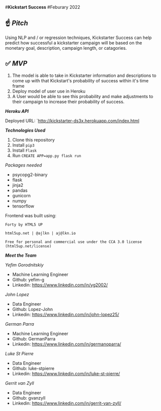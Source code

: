 #**Kickstart Success**
#Feburary 2022

## ☝️ *Pitch*

Using NLP and / or regression techniques, Kickstarter Success can help predict how successful a kickstarter campaign will be based on the monetary goal, description, campaign length, or catagories.

## ✅  *MVP*

1.   The model is able to take in Kickstarter information and descriptions to come up with that Kickstart's probability of success within it's time frame
2.   Deploy model of user use in Heroku
3.   A User would be able to see this probability and make adjustments to their campaign to increase their probability of success.


***Heroku API***

Deployed URL: `http://kickstarter-ds3x.herokuapp.com/index.html

***Technologies Used***


1.   Clone this repository
2.   Install `pip3`
3.   Install `Flask`
4.   Run `CREATE APP=app.py flask run`

*Packages needed*

*   psycopg2-binary
*   flask
*   jinja2
*   pandas
*   gunicorn
*   numpy
*   tensorflow

Frontend was built using:

`Forty by HTML5 UP`

`html5up.net | @ajlkn | aj@lkn.io`

`Free for personal and commercial use under the CCA 3.0 license (html5up.net/license)`


***Meet the Team***

*Yefim Gorodnitskiy*
*   Machine Learning Engineer
*   Github: yefim-g
*   Linkedin: https://www.linkedin.com/in/yg2002/


*John Lopez*
*   Data Engineer
*   Github: Lopez-John
*   Linkedin: https://www.linkedin.com/in/john-lopez25/

*German Parra*
*   Machine Learning Engineer
*   Github: GermanParra
*   Linkedin: https://www.linkedin.com/in/germanoparra/


*Luke St Pierre*
*   Data Engineer
*   Github: luke-stpierre
*   Linkedin: https://www.linkedin.com/in/luke-st-pierre/


*Gerrit van Zyll*
*   Data Engineer
*   Github: gvanzyll
*   Linkedin: https://www.linkedin.com/in/gerrit-van-zyll/
